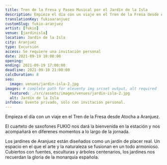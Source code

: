 ```yaml
---
title: Tren de la Fresa y Paseo Musical por el Jardín de la Isla
description: Empieza el día con un viaje en el Tren de la Fresa desde Atocha a Aranjuez. El cuarteto de saxofones FUKIO nos acompaña en diferenes momentos a lo largo de la jornada.
translationKey: fukioaranjuez
customSlug: fukio-aranjuez
artist: [fukio]
venue: [jardinisla]
location: Jardín de la Isla
city: Aranjuez
type: Excursión
access: Se requiere una invitación personal
date: 2021-09-19 10:00:00
opening:
ending: 2021-09-19 17:00:00
deadline: 2021-09-10 21:00:00
calcDuration: 8
seo:
  image: venues/jardin-isla-2.jpg
images: # complete path for eleventy img srcset output, alt required
  featured: ./src/assets/images/venues/jardin-isla-2.jpg
  alt: Jardín de la Isla
infobox: Evento privado, sólo con invitación personal.
---
```


Empieza el día con un viaje en el Tren de la Fresa desde Atocha a Aranjuez.

El cuarteto de saxofones FUKIO nos dará la bienvenida en la estación y nos acompañará en diferenes momentos a lo largo de la jornada.

Los jardines de Aranjuez están diseñados como un jardín de placer real. Un espacio en el que el arte y la naturaleza se fusionan en un todo armonioso. Cubiertos con fuentes, esculturas y árboles centenarios, los jardines nos recuerdan la gloria de la monarquía española.
